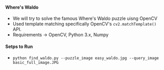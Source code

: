 #### Where's Waldo

* We will try to solve the famous Where's Waldo puzzle uisng OpenCV
* Used template matching specifically OpenCV's ```cv2.matchTemplate()``` API.
* Requirements -> OpenCV, Python 3.x, Numpy


#### Setps to Run
* ```python find_waldo.py --puzzle_image easy_waldo.jpg --query_image basic_full_image.JPG```
